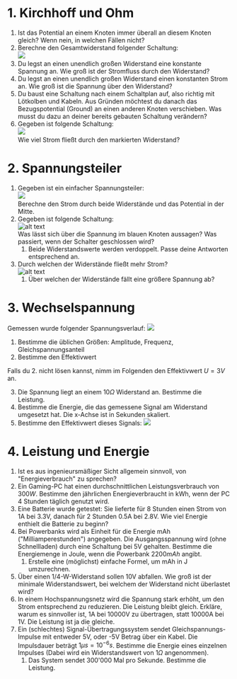 
# 1. Kirchhoff und Ohm

1. Ist das Potential an einem Knoten immer überall an diesem Knoten gleich?
Wenn nein, in welchen Fällen nicht?
2. Berechne den Gesamtwiderstand folgender Schaltung:\
![](../assets/images/2025-07-09-15-08-50.png)
3. Du legst an einen unendlich großen Widerstand eine konstante Spannung an.
Wie groß ist der Stromfluss durch den Widerstand?
1. Du legst an einen unendlich großen Widerstand einen konstanten
Strom an.
Wie groß ist die Spannung über den Widerstand?
1. Du baust eine Schaltung nach einem Schaltplan auf, also richtig mit Lötkolben und Kabeln.
Aus Gründen möchtest du danach das Bezugspotential (Ground) an einen anderen Knoten verschieben.
Was musst du dazu an deiner bereits gebauten Schaltung verändern?
1. Gegeben ist folgende Schaltung:\
![](../assets/images/2025-07-06-16-23-45.png)\
Wie viel Strom fließt durch den markierten Widerstand?

# 2. Spannungsteiler

1. Gegeben ist ein einfacher Spannungsteiler:\
![](../assets/images/2025-07-06-16-10-16.png)\
Berechne den Strom durch beide Widerstände und das Potential in der Mitte.
2. Gegeben ist folgende Schaltung:\
![alt text](../assets/images/image.png)\
Was lässt sich über die Spannung im blauen Knoten aussagen? Was passiert, wenn der Schalter geschlossen wird?
   1. Beide Widerstandswerte werden verdoppelt. Passe deine Antworten entsprechend an.
3. Durch welchen der Widerstände fließt mehr Strom?\
![alt text](../assets/images/image-1.png)
    1. Über welchen der Widerstände fällt eine größere Spannung ab?

# 3. Wechselspannung
Gemessen wurde folgender Spannungsverlauf:
![](../assets/images/2025-07-09-08-31-56.png)

1. Bestimme die üblichen Größen: Amplitude, Frequenz, Gleichspannungsanteil
2. Bestimme den Effektivwert

Falls du 2. nicht lösen kannst, nimm im Folgenden den Effektivwert $U = 3V$ an.

3. Die Spannung liegt an einem $10 \Omega$ Widerstand an. Bestimme die Leistung.
4. Bestimme die Energie, die das gemessene Signal am Widerstand umgesetzt hat. Die x-Achse ist in Sekunden skaliert.
5. Bestimme den Effektivwert dieses Signals:
![](../assets/images/2025-07-09-08-55-42.png)

# 4. Leistung und Energie
1. Ist es aus ingenieursmäßiger Sicht allgemein sinnvoll, von "Energieverbrauch" zu sprechen?
2. Ein Gaming-PC hat einen durchschnittlichen Leistungsverbrauch von $300W$. Bestimme den jährlichen Energieverbraucht in kWh, wenn der PC 4 Stunden täglich genutzt wird.
3. Eine Batterie wurde getestet: Sie lieferte für 8 Stunden einen Strom von 1A bei 3.3V, danach für 2 Stunden 0.5A bei 2.8V. Wie viel Energie enthielt die Batterie zu beginn?
4. Bei Powerbanks wird als Einheit für die Energie mAh ("Milliamperestunden") angegeben. Die Ausgangsspannung wird (ohne Schnellladen) durch eine Schaltung bei 5V gehalten. Bestimme die Energiemenge in Joule, wenn die Powerbank $2200mAh$ angibt.
    1. Erstelle eine (möglichst) einfache Formel, um mAh in J umzurechnen.
5. Über einen 1/4-W-Widerstand sollen 10V abfallen. Wie groß ist der minimale Widerstandswert, bei welchem der Widerstand nicht überlastet wird?
6. In einem Hochspannungsnetz wird die Spannung stark erhöht, um den Strom entsprechend zu reduzieren. Die Leistung bleibt gleich. Erkläre, warum es sinnvoller ist, 1A bei 10000V zu übertragen, statt 10000A bei 1V. Die Leistung ist ja die gleiche.
7. Ein (schlechtes) Signal-Übertragungssystem sendet Gleichspannungs-Impulse mit entweder 5V, oder -5V Betrag über ein Kabel. Die Impulsdauer beträgt $1 \mu s = 10^{-6}s$. Bestimme die Energie eines einzelnen Impulses (Dabei wird ein Widerstandswert von $1 \Omega$ angenommen).
   1. Das System sendet 300'000 Mal pro Sekunde. Bestimme die Leistung.

